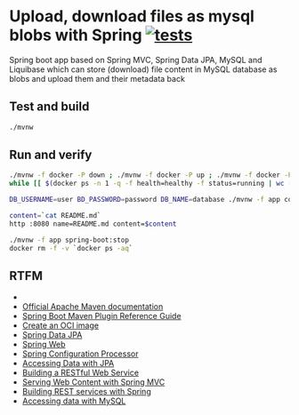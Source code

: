# Upload, download files as mysql blobs with Spring [![tests](https://github.com/daggerok/spring-mvc-upload-download-files-as-mysql-blobs/actions/workflows/tests.yml/badge.svg)](https://github.com/daggerok/spring-mvc-upload-download-files-as-mysql-blobs/actions/workflows/tests.yml)
Spring boot app based on Spring MVC, Spring Data JPA, MySQL and Liquibase which can store (download) file content in MySQL database as
blobs and upload them and their metadata back 

## Test and build

```bash
./mvnw
```

## Run and verify

```bash
./mvnw -f docker -P down ; ./mvnw -f docker -P up ; ./mvnw -f docker -P logs & 
while [[ $(docker ps -n 1 -q -f health=healthy -f status=running | wc -l) -lt 1 ]] ; do sleep 3 ; echo -n '.' ; done ; sleep 15; echo 'MySQL is ready.'

DB_USERNAME=user BD_PASSWORD=password DB_NAME=database ./mvnw -f app compile spring-boot:start

content=`cat README.md`
http :8080 name=README.md content=$content

./mvnw -f app spring-boot:stop
docker rm -f -v `docker ps -aq`
```

## RTFM
* 
* [Official Apache Maven documentation](https://maven.apache.org/guides/index.html)
* [Spring Boot Maven Plugin Reference Guide](https://docs.spring.io/spring-boot/docs/2.6.6/maven-plugin/reference/html/)
* [Create an OCI image](https://docs.spring.io/spring-boot/docs/2.6.6/maven-plugin/reference/html/#build-image)
* [Spring Data JPA](https://docs.spring.io/spring-boot/docs/2.6.6/reference/htmlsingle/#boot-features-jpa-and-spring-data)
* [Spring Web](https://docs.spring.io/spring-boot/docs/2.6.6/reference/htmlsingle/#boot-features-developing-web-applications)
* [Spring Configuration Processor](https://docs.spring.io/spring-boot/docs/2.6.6/reference/htmlsingle/#configuration-metadata-annotation-processor)
* [Accessing Data with JPA](https://spring.io/guides/gs/accessing-data-jpa/)
* [Building a RESTful Web Service](https://spring.io/guides/gs/rest-service/)
* [Serving Web Content with Spring MVC](https://spring.io/guides/gs/serving-web-content/)
* [Building REST services with Spring](https://spring.io/guides/tutorials/bookmarks/)
* [Accessing data with MySQL](https://spring.io/guides/gs/accessing-data-mysql/)
